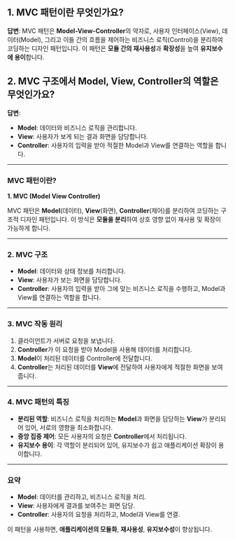 ## 1. MVC 패턴이란 무엇인가요?

**답변**: MVC 패턴은 **Model-View-Controller**의 약자로, 사용자 인터페이스(View), 데이터(Model), 그리고 이들 간의 흐름을 제어하는 비즈니스 로직(Control)을 분리하여 코딩하는 디자인 패턴입니다. 이 패턴은 **모듈 간의 재사용성**과 **확장성**을 높여 **유지보수에 용이**합니다.

## 2. MVC 구조에서 Model, View, Controller의 역할은 무엇인가요?

**답변**:

- **Model**: 데이터와 비즈니스 로직을 관리합니다.
- **View**: 사용자가 보게 되는 결과 화면을 담당합니다.
- **Controller**: 사용자의 입력을 받아 적절한 Model과 View를 연결하는 역할을 합니다.

---

### **MVC 패턴이란?**

**1. MVC (Model View Controller)**

MVC 패턴은 **Model**(데이터), **View**(화면), **Controller**(제어)를 분리하여 코딩하는 구조적 디자인 패턴입니다. 이 방식은 **모듈을 분리**하여 상호 영향 없이 재사용 및 확장이 가능하게 합니다.

---

### **2. MVC 구조**

- **Model**: 데이터와 상태 정보를 처리합니다.
- **View**: 사용자가 보는 화면을 담당합니다.
- **Controller**: 사용자의 입력을 받아 그에 맞는 비즈니스 로직을 수행하고, Model과 View를 연결하는 역할을 합니다.

---

### **3. MVC 작동 원리**

1. 클라이언트가 서버로 요청을 보냅니다.
2. **Controller**가 이 요청을 받아 Model을 사용해 데이터를 처리합니다.
3. **Model**이 처리된 데이터를 Controller에 전달합니다.
4. **Controller**는 처리된 데이터를 **View**에 전달하여 사용자에게 적절한 화면을 보여줍니다.

---

### **4. MVC 패턴의 특징**

- **분리된 역할**: 비즈니스 로직을 처리하는 **Model**과 화면을 담당하는 **View**가 분리되어 있어, 서로의 영향을 최소화합니다.
- **중앙 집중 제어**: 모든 사용자의 요청은 **Controller**에서 처리됩니다.
- **유지보수 용이**: 각 역할이 분리되어 있어, 유지보수가 쉽고 애플리케이션 확장이 용이합니다.

---

### **요약**

- **Model**: 데이터를 관리하고, 비즈니스 로직을 처리.
- **View**: 사용자에게 결과를 보여주는 화면 담당.
- **Controller**: 사용자의 요청을 처리하고, Model과 View를 연결.

이 패턴을 사용하면, **애플리케이션의 모듈화**, **재사용성**, **유지보수성**이 향상됩니다.